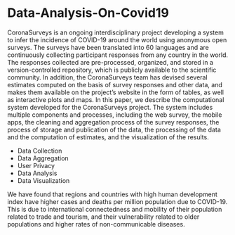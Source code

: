 # Data-Analysis-On-Covid19
CoronaSurveys is an ongoing interdisciplinary project developing a system to infer the incidence of COVID-19 around the world using anonymous open surveys. The surveys have been translated into 60 languages and are continuously collecting participant responses from any country in the world. The responses collected are pre-processed, organized, and stored in a version-controlled repository, which is publicly available to the scientific community. In addition, the CoronaSurveys team has devised several estimates computed on the basis of survey responses and other data, and makes them available on the project’s website in the form of tables, as well as interactive plots and maps. In this paper, we describe the computational system developed for the CoronaSurveys project. The system includes multiple components and processes, including the web survey, the mobile apps, the cleaning and aggregation process of the survey responses, the process of storage and publication of the data, the processing of the data and the computation of estimates, and the visualization of the results.

- Data Collection
- Data Aggregation
- User Privacy
- Data Analysis
- Data Visualization

We have found that regions and countries with high human development index have higher cases and deaths per million population due to COVID-19. This is due to international connectedness and mobility of their population related to trade and tourism, and their vulnerability related to older populations and higher rates of non-communicable diseases. 
